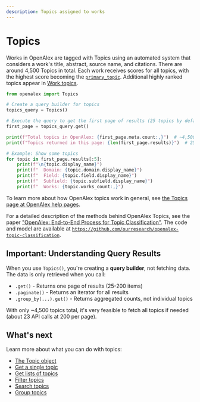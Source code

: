 ```yaml
---
description: Topics assigned to works
---
```


# Topics

Works in OpenAlex are tagged with Topics using an automated system that considers a work's title, abstract, source name, and citations. There are around 4,500 Topics in total. Each work receives scores for all topics, with the highest score becoming the [`primary_topic`](../works/work-object/#primary_topic). Additional highly ranked topics appear in [Work.topics](../works/work-object/README.md#topics).

```python
from openalex import Topics

# Create a query builder for topics
topics_query = Topics()

# Execute the query to get the first page of results (25 topics by default)
first_page = topics_query.get()

print(f"Total topics in OpenAlex: {first_page.meta.count:,}")  # ~4,500
print(f"Topics returned in this page: {len(first_page.results)}")  # 25

# Example: Show some topics
for topic in first_page.results[:5]:
    print(f"\n{topic.display_name}")
    print(f"  Domain: {topic.domain.display_name}")
    print(f"  Field: {topic.field.display_name}")
    print(f"  Subfield: {topic.subfield.display_name}")
    print(f"  Works: {topic.works_count:,}")
```

To learn more about how OpenAlex topics work in general, see [the Topics page at OpenAlex help pages](https://help.openalex.org/how-it-works/topics).

For a detailed description of the methods behind OpenAlex Topics, see the paper ["OpenAlex: End-to-End Process for Topic Classification"](https://docs.google.com/document/d/1bDopkhuGieQ4F8gGNj7sEc8WSE8mvLZS/edit?usp=sharing&ouid=106329373929967149989&rtpof=true&sd=true). The code and model are available at [`https://github.com/ourresearch/openalex-topic-classification`](https://github.com/ourresearch/openalex-topic-classification).

## Important: Understanding Query Results

When you use `Topics()`, you're creating a **query builder**, not fetching data. The data is only retrieved when you call:
- `.get()` - Returns one page of results (25-200 items)
- `.paginate()` - Returns an iterator for all results
- `.group_by(...).get()` - Returns aggregated counts, not individual topics

With only ~4,500 topics total, it's very feasible to fetch all topics if needed (about 23 API calls at 200 per page).

## What's next

Learn more about what you can do with topics:

* [The Topic object](topic-object.md)
* [Get a single topic](get-a-single-topic.md)
* [Get lists of topics](get-lists-of-topics.md)
* [Filter topics](filter-topics.md)
* [Search topics](search-topics.md)
* [Group topics](group-topics.md)
